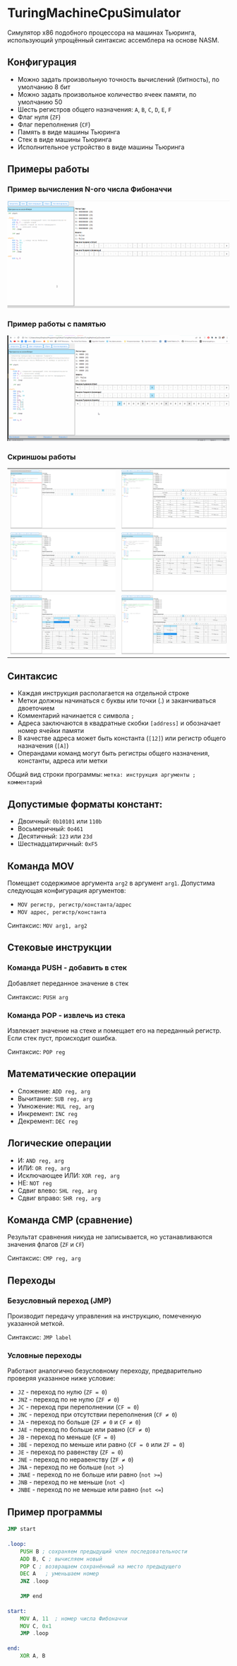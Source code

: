 # TuringMachineCpuSimulator
Симулятор x86 подобного процессора на машинах Тьюринга, использующий упрощённый синтаксис ассемблера на основе NASM.

## Конфигурация
* Можно задать произвольную точность вычислений (битность), по умолчанию 8 бит
* Можно задать произвольное количество ячеек памяти, по умолчанию 50
* Шесть регистров общего назначения: `A`, `B`, `C`, `D`, `E`, `F`
* Флаг нуля (`ZF`)
* Флаг переполнения (`CF`)
* Память в виде машины Тьюринга
* Стек в виде машины Тьюринга
* Исполнительное устройство в виде машины Тьюринга

## Примеры работы
### Пример вычисления N-ого числа Фибоначчи
![анимация работы симулятора](examples/example.gif "Анимация работы симулятора")

### Пример работы с памятью
![анимация работы симулятора](examples/memory.gif "Анимация работы симулятора")

### Скриншоы работы
<table>
<tr>
  <td><img alt="пример 1" src="examples/example1.png" title="Пример 1" /></td>
  <td><img alt="пример 2" src="examples/example2.png" title="Пример 2" /></td>
</tr>
<tr>
  <td><img alt="пример 3" src="examples/example3.png" title="Пример 1" /></td>
  <td><img alt="пример 4" src="examples/example4.png" title="Пример 4" /></td>
</tr>
<tr>
  <td><img alt="пример 5" src="examples/example5.png" title="Пример 5" /></td>
  <td><img alt="пример 6" src="examples/example6.png" title="Пример 6" /></td>
</tr>
</table>

## Синтаксис

* Каждая инструкция располагается на отдельной строке
* Метки должны начинаться с буквы или точки (.) и заканчиваться двоеточием
* Комментарий начинается с символа `;`
* Адреса заключаются в квадратные скобки `[address]` и обозначает номер ячейки памяти
* В качестве адреса может быть константа (`[12]`) или регистр общего назначения (`[A]`)
* Операндами команд могут быть регистры общего назначения, константы, адреса или метки

Общий вид строки программы: `метка: инструкция аргументы ; комментарий`

## Допустимые форматы констант:

* Двоичный: `0b10101` или `110b`
* Восьмеричный: `0o461`
* Десятичный: `123` или `23d`
* Шестнадцатиричный: `0xF5`

## Команда MOV
Помещает содержимое аргумента `arg2` в аргумент `arg1`. Допустима следующая конфигурация аргументов:

* `MOV регистр, регистр/константа/адрес`
* `MOV адрес, регистр/константа`

Синтаксис: `MOV arg1, arg2`

## Стековые инструкции
### Команда PUSH - добавить в стек
Добавляет переданное значение в стек

Синтаксис: `PUSH arg`

### Команда POP - извлечь из стека
Извлекает значение на стеке и помещает его на переданный регистр. Если стек пуст, происходит ошибка.

Синтаксис: `POP reg`

## Математические операции
* Сложение: `ADD reg, arg`
* Вычитание: `SUB reg, arg`
* Умножение: `MUL reg, arg`
* Инкремент: `INC reg`
* Декремент: `DEC reg`

## Логические операции
* И: `AND reg, arg`
* ИЛИ: `OR reg, arg`
* Исключающее ИЛИ: `XOR reg, arg`
* НЕ: `NOT reg`
* Сдвиг влево: `SHL reg, arg`
* Сдвиг вправо: `SHR reg, arg`

## Команда CMP (cравнение)
Результат сравнения никуда не записывается, но устанавливаются значения флагов (`ZF` и `CF`)

Синтаксис: `CMP reg, arg`

## Переходы
### Безусловный переход (JMP)
Производит передачу управления на инструкцию, помеченную указанной меткой.

Синтаксис: `JMP label`

### Условные переходы
Работают аналогично безусловному переходу, предварительно проверяя указанное ниже условие:
* `JZ` - переход по нулю (`ZF = 0`)
* `JNZ` - переход по не нулю (`ZF ≠ 0`)
* `JC` - переход при переполнении (`CF = 0`)
* `JNC` - переход при отсутствии переполнения (`CF ≠ 0`)
* `JA` - переход по больше (`ZF ≠ 0` и `CF ≠ 0`)
* `JAE` - переход по больше или равно (`CF ≠ 0`)
* `JB` - переход по меньше (`CF = 0`)
* `JBE` - переход по меньше или равно (`CF = 0` или `ZF = 0`)
* `JE` - переход по равенству (`ZF = 0`)
* `JNE` - переход по неравенству (`ZF ≠ 0`)
* `JNA` - переход по не больше (`not >`)
* `JNAE` - переход по не больше или равно (`not >=`)
* `JNB` - переход по не меньше (`not <`)
* `JNBE` - переход по не меньше или равно (`not <=`)

## Пример программы
```asm
JMP start

.loop:
    PUSH B ; сохраняем предыдущий член последовательности
    ADD B, C ; вычисляем новый
    POP C ; возвращаем сохранённый на место предыдущего
    DEC A   ; уменьшаем номер
    JNZ .loop

    JMP end

start:
    MOV A, 11  ; номер числа Фибоначчи
    MOV C, 0x1
    JMP .loop

end:
    XOR A, B
```

